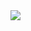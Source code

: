 <img src="https://capsule-render.vercel.app/api?type=waving&color=#FFC0CB&height=300&section=header&text=capsule%20render&fontSize=90" />

<!--
**OhHyeji-Develop/OhHyeJi-Develop** is a ✨ _special_ ✨ repository because its `README.md` (this file) appears on your GitHub profile.

Here are some ideas to get you started:

- 🔭 I’m currently working on ...
- 🌱 I’m currently learning ...
- 👯 I’m looking to collaborate on ...
- 🤔 I’m looking for help with ...
- 💬 Ask me about ...
- 📫 How to reach me: ...
- 😄 Pronouns: ...
- ⚡ Fun fact: ...
-->
